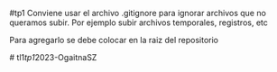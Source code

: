 #tp1
Conviene usar el archivo .gitignore para ignorar archivos que no queramos subir.
Por ejemplo subir archivos temporales, registros, etc

Para agregarlo se debe colocar en la raiz del repositorio

#   t l 1 _ t p 1 _ 2 0 2 3 - O g a i t n a S Z  
 